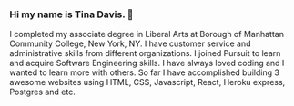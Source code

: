 ### Hi my name is Tina Davis. 👋

I completed my associate degree in Liberal Arts at Borough of Manhattan Community College, New York, NY. I have customer service and administrative skills from different organizations. I joined Pursuit to learn and acquire Software Engineering skills. I have always loved coding and I wanted to learn more with others. So far I have accomplished building 3 awesome websites using HTML, CSS, Javascript, React, Heroku express, Postgres and etc.
